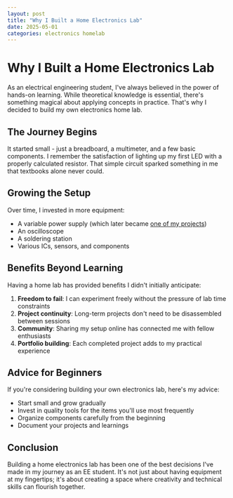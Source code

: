 ```yaml
---
layout: post
title: "Why I Built a Home Electronics Lab"
date: 2025-05-01
categories: electronics homelab
---
```


# Why I Built a Home Electronics Lab

As an electrical engineering student, I've always believed in the power of hands-on learning. While theoretical knowledge is essential, there's something magical about applying concepts in practice. That's why I decided to build my own electronics home lab.

## The Journey Begins

It started small - just a breadboard, a multimeter, and a few basic components. I remember the satisfaction of lighting up my first LED with a properly calculated resistor. That simple circuit sparked something in me that textbooks alone never could.

## Growing the Setup

Over time, I invested in more equipment:

- A variable power supply (which later became [one of my projects](/projects/homelab-circuit))
- An oscilloscope
- A soldering station
- Various ICs, sensors, and components

## Benefits Beyond Learning

Having a home lab has provided benefits I didn't initially anticipate:

1. **Freedom to fail**: I can experiment freely without the pressure of lab time constraints
2. **Project continuity**: Long-term projects don't need to be disassembled between sessions
3. **Community**: Sharing my setup online has connected me with fellow enthusiasts
4. **Portfolio building**: Each completed project adds to my practical experience

## Advice for Beginners

If you're considering building your own electronics lab, here's my advice:

- Start small and grow gradually
- Invest in quality tools for the items you'll use most frequently
- Organize components carefully from the beginning
- Document your projects and learnings

## Conclusion

Building a home electronics lab has been one of the best decisions I've made in my journey as an EE student. It's not just about having equipment at my fingertips; it's about creating a space where creativity and technical skills can flourish together.
